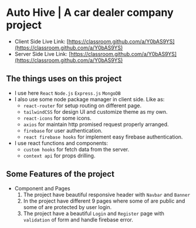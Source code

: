 # Auto Hive | A car dealer company project

- Client Side Live Link: [https://classroom.github.com/a/Y0bAS9YS](https://classroom.github.com/a/Y0bAS9YS)
- Server Side Live Link: [https://classroom.github.com/a/Y0bAS9YS](https://classroom.github.com/a/Y0bAS9YS)


## The things uses on this project

- I use here `React` `Node.js` `Express.js` `MongoDB`
- I also use some node package manager in client side. Like as:
    - `react-router` for setup routing on different page.
    - `tailwindCSS` for design UI and customize theme as my own.
    - `react-icons` for some icons.
    - `axios` for maintain http promised request properly arranged.
    - `firebase` for user authentication.
    - `react firebase hooks` for implement easy firebase authentication.
- I use react functions and components:
    - `custom hooks` for fetch data from the server.
    - `context api` for props drilling.


## Some Features of the project

- Component and Pages
    1. The project have beautiful responsive header with `Navbar` and `Banner`
    2. In the project have different 9 pages where some of are public and some of are protected by user login.
    3. The project have a beautiful `Login` and `Register` page with `validation` of form and handle firebase error.